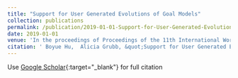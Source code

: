 ```yaml
---
title: "Support for User Generated Evolutions of Goal Models"
collection: publications
permalink: /publication/2019-01-01-Support-for-User-Generated-Evolutions-of-Goal-Models
date: 2019-01-01
venue: 'In the proceedings of Proceedings of the 11th International Workshop on Modeling in Software Engineering textbackslashnormalfont (textbackslashbf MiSE)'
citation: ' Boyue Hu,  Alicia Grubb, &quot;Support for User Generated Evolutions of Goal Models.&quot; In the proceedings of Proceedings of the 11th International Workshop on Modeling in Software Engineering textbackslashnormalfont (textbackslashbf MiSE), 2019.'
---
```

Use [Google Scholar](https://scholar.google.com/scholar?q=Support+for+User+Generated+Evolutions+of+Goal+Models){:target="_blank"} for full citation